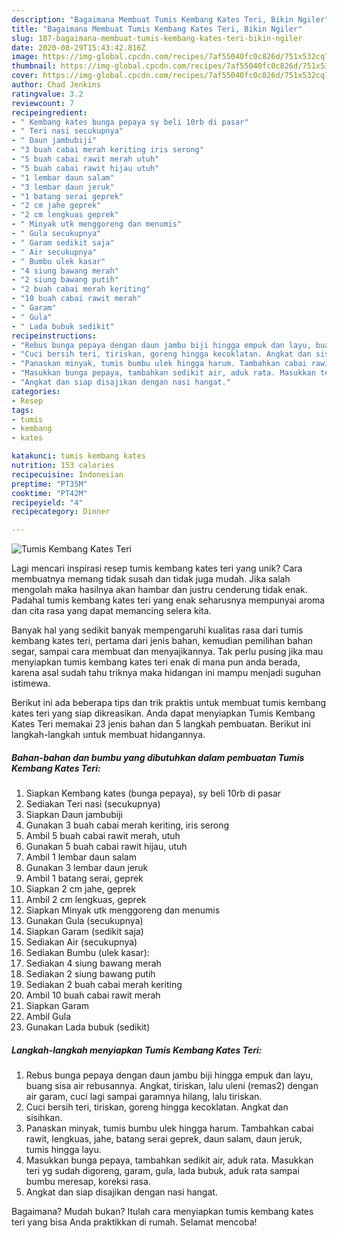 ```yaml
---
description: "Bagaimana Membuat Tumis Kembang Kates Teri, Bikin Ngiler"
title: "Bagaimana Membuat Tumis Kembang Kates Teri, Bikin Ngiler"
slug: 187-bagaimana-membuat-tumis-kembang-kates-teri-bikin-ngiler
date: 2020-08-29T15:43:42.816Z
image: https://img-global.cpcdn.com/recipes/7af55040fc0c826d/751x532cq70/tumis-kembang-kates-teri-foto-resep-utama.jpg
thumbnail: https://img-global.cpcdn.com/recipes/7af55040fc0c826d/751x532cq70/tumis-kembang-kates-teri-foto-resep-utama.jpg
cover: https://img-global.cpcdn.com/recipes/7af55040fc0c826d/751x532cq70/tumis-kembang-kates-teri-foto-resep-utama.jpg
author: Chad Jenkins
ratingvalue: 3.2
reviewcount: 7
recipeingredient:
- " Kembang kates bunga pepaya sy beli 10rb di pasar"
- " Teri nasi secukupnya"
- " Daun jambubiji"
- "3 buah cabai merah keriting iris serong"
- "5 buah cabai rawit merah utuh"
- "5 buah cabai rawit hijau utuh"
- "1 lembar daun salam"
- "3 lembar daun jeruk"
- "1 batang serai geprek"
- "2 cm jahe geprek"
- "2 cm lengkuas geprek"
- " Minyak utk menggoreng dan menumis"
- " Gula secukupnya"
- " Garam sedikit saja"
- " Air secukupnya"
- " Bumbu ulek kasar"
- "4 siung bawang merah"
- "2 siung bawang putih"
- "2 buah cabai merah keriting"
- "10 buah cabai rawit merah"
- " Garam"
- " Gula"
- " Lada bubuk sedikit"
recipeinstructions:
- "Rebus bunga pepaya dengan daun jambu biji hingga empuk dan layu, buang sisa air rebusannya. Angkat, tiriskan, lalu uleni (remas2) dengan air garam, cuci lagi sampai garamnya hilang, lalu tiriskan."
- "Cuci bersih teri, tiriskan, goreng hingga kecoklatan. Angkat dan sisihkan."
- "Panaskan minyak, tumis bumbu ulek hingga harum. Tambahkan cabai rawit, lengkuas, jahe, batang serai geprek, daun salam, daun jeruk, tumis hingga layu."
- "Masukkan bunga pepaya, tambahkan sedikit air, aduk rata. Masukkan teri yg sudah digoreng, garam, gula, lada bubuk, aduk rata sampai bumbu meresap, koreksi rasa."
- "Angkat dan siap disajikan dengan nasi hangat."
categories:
- Resep
tags:
- tumis
- kembang
- kates

katakunci: tumis kembang kates 
nutrition: 153 calories
recipecuisine: Indonesian
preptime: "PT35M"
cooktime: "PT42M"
recipeyield: "4"
recipecategory: Dinner

---
```



![Tumis Kembang Kates Teri](https://img-global.cpcdn.com/recipes/7af55040fc0c826d/751x532cq70/tumis-kembang-kates-teri-foto-resep-utama.jpg)

Lagi mencari inspirasi resep tumis kembang kates teri yang unik? Cara membuatnya memang tidak susah dan tidak juga mudah. Jika salah mengolah maka hasilnya akan hambar dan justru cenderung tidak enak. Padahal tumis kembang kates teri yang enak seharusnya mempunyai aroma dan cita rasa yang dapat memancing selera kita.

Banyak hal yang sedikit banyak mempengaruhi kualitas rasa dari tumis kembang kates teri, pertama dari jenis bahan, kemudian pemilihan bahan segar, sampai cara membuat dan menyajikannya. Tak perlu pusing jika mau menyiapkan tumis kembang kates teri enak di mana pun anda berada, karena asal sudah tahu triknya maka hidangan ini mampu menjadi suguhan istimewa.




Berikut ini ada beberapa tips dan trik praktis untuk membuat tumis kembang kates teri yang siap dikreasikan. Anda dapat menyiapkan Tumis Kembang Kates Teri memakai 23 jenis bahan dan 5 langkah pembuatan. Berikut ini langkah-langkah untuk membuat hidangannya.

<!--inarticleads1-->

##### Bahan-bahan dan bumbu yang dibutuhkan dalam pembuatan Tumis Kembang Kates Teri:

1. Siapkan  Kembang kates (bunga pepaya), sy beli 10rb di pasar
1. Sediakan  Teri nasi (secukupnya)
1. Siapkan  Daun jambubiji
1. Gunakan 3 buah cabai merah keriting, iris serong
1. Ambil 5 buah cabai rawit merah, utuh
1. Gunakan 5 buah cabai rawit hijau, utuh
1. Ambil 1 lembar daun salam
1. Gunakan 3 lembar daun jeruk
1. Ambil 1 batang serai, geprek
1. Siapkan 2 cm jahe, geprek
1. Ambil 2 cm lengkuas, geprek
1. Siapkan  Minyak utk menggoreng dan menumis
1. Gunakan  Gula (secukupnya)
1. Siapkan  Garam (sedikit saja)
1. Sediakan  Air (secukupnya)
1. Sediakan  Bumbu (ulek kasar):
1. Sediakan 4 siung bawang merah
1. Sediakan 2 siung bawang putih
1. Sediakan 2 buah cabai merah keriting
1. Ambil 10 buah cabai rawit merah
1. Siapkan  Garam
1. Ambil  Gula
1. Gunakan  Lada bubuk (sedikit)




<!--inarticleads2-->

##### Langkah-langkah menyiapkan Tumis Kembang Kates Teri:

1. Rebus bunga pepaya dengan daun jambu biji hingga empuk dan layu, buang sisa air rebusannya. Angkat, tiriskan, lalu uleni (remas2) dengan air garam, cuci lagi sampai garamnya hilang, lalu tiriskan.
1. Cuci bersih teri, tiriskan, goreng hingga kecoklatan. Angkat dan sisihkan.
1. Panaskan minyak, tumis bumbu ulek hingga harum. Tambahkan cabai rawit, lengkuas, jahe, batang serai geprek, daun salam, daun jeruk, tumis hingga layu.
1. Masukkan bunga pepaya, tambahkan sedikit air, aduk rata. Masukkan teri yg sudah digoreng, garam, gula, lada bubuk, aduk rata sampai bumbu meresap, koreksi rasa.
1. Angkat dan siap disajikan dengan nasi hangat.




Bagaimana? Mudah bukan? Itulah cara menyiapkan tumis kembang kates teri yang bisa Anda praktikkan di rumah. Selamat mencoba!
